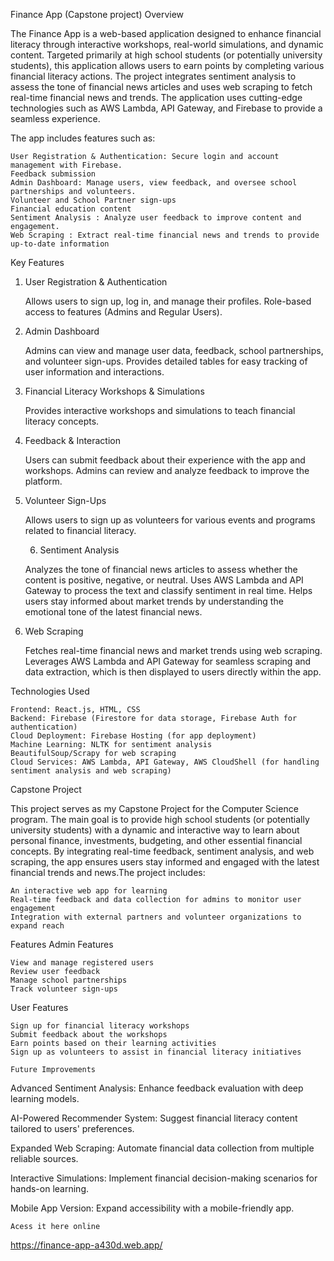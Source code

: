 
Finance App (Capstone project)
Overview

The Finance App is a web-based application designed to enhance financial literacy through interactive workshops, real-world simulations, and dynamic content. Targeted primarily at high school students (or potentially university students), this application allows users to earn points by completing various financial literacy actions. The project integrates sentiment analysis to assess the tone of financial news articles and uses web scraping to fetch real-time financial news and trends. The application uses cutting-edge technologies such as AWS Lambda, API Gateway, and Firebase to provide a seamless experience.

The app includes features such as:

    User Registration & Authentication: Secure login and account management with Firebase.
    Feedback submission
    Admin Dashboard: Manage users, view feedback, and oversee school partnerships and volunteers.
    Volunteer and School Partner sign-ups
    Financial education content
    Sentiment Analysis : Analyze user feedback to improve content and engagement.
    Web Scraping : Extract real-time financial news and trends to provide up-to-date information
    





Key Features
1. User Registration & Authentication

    Allows users to sign up, log in, and manage their profiles.
    Role-based access to features (Admins and Regular Users).

2. Admin Dashboard

    Admins can view and manage user data, feedback, school partnerships, and volunteer sign-ups.
    Provides detailed tables for easy tracking of user information and interactions.

3. Financial Literacy Workshops & Simulations

    Provides interactive workshops and simulations to teach financial literacy concepts.


4. Feedback & Interaction

    Users can submit feedback about their experience with the app and workshops.
    Admins can review and analyze feedback to improve the platform.

5. Volunteer Sign-Ups

    Allows users to sign up as volunteers for various events and programs related to financial literacy.

   6. Sentiment Analysis 

    Analyzes the tone of financial news articles to assess whether the content is positive, negative, or neutral.
    Uses AWS Lambda and API Gateway to process the text and classify sentiment in real time.
    Helps users stay informed about market trends by understanding the emotional tone of the latest financial news.

7. Web Scraping 

    Fetches real-time financial news and market trends using web scraping.
    Leverages AWS Lambda and API Gateway for seamless scraping and data extraction, which is then displayed to users directly within the app.

Technologies Used

    Frontend: React.js, HTML, CSS
    Backend: Firebase (Firestore for data storage, Firebase Auth for authentication)
    Cloud Deployment: Firebase Hosting (for app deployment)
    Machine Learning: NLTK for sentiment analysis
    BeautifulSoup/Scrapy for web scraping
    Cloud Services: AWS Lambda, API Gateway, AWS CloudShell (for handling sentiment analysis and web scraping)

Capstone Project

This project serves as my Capstone Project for the Computer Science program. The main goal is to provide high school students (or potentially university students) with a dynamic and interactive way to learn about personal finance, investments, budgeting, and other essential financial concepts. By integrating real-time feedback, sentiment analysis, and web scraping, the app ensures users stay informed and engaged with the latest financial trends and news.The project includes:

    An interactive web app for learning
    Real-time feedback and data collection for admins to monitor user engagement
    Integration with external partners and volunteer organizations to expand reach

Features
Admin Features

    View and manage registered users
    Review user feedback
    Manage school partnerships
    Track volunteer sign-ups

User Features

    Sign up for financial literacy workshops
    Submit feedback about the workshops
    Earn points based on their learning activities
    Sign up as volunteers to assist in financial literacy initiatives

    Future Improvements

Advanced Sentiment Analysis: Enhance feedback evaluation with deep learning models.

AI-Powered Recommender System: Suggest financial literacy content tailored to users' preferences.

Expanded Web Scraping: Automate financial data collection from multiple reliable sources.

Interactive Simulations: Implement financial decision-making scenarios for hands-on learning.

Mobile App Version: Expand accessibility with a mobile-friendly app.

    Acess it here online
   https://finance-app-a430d.web.app/


